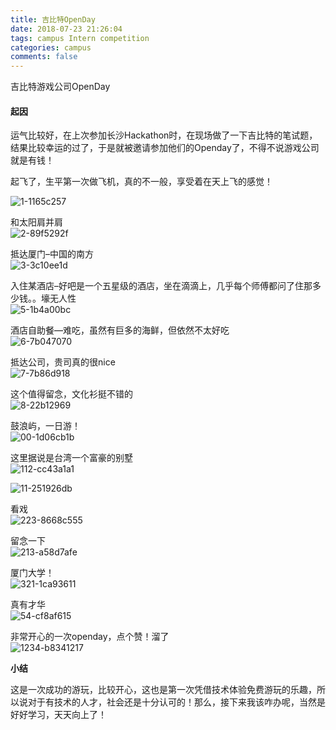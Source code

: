 ```yaml
---
title: 吉比特OpenDay
date: 2018-07-23 21:26:04
tags: campus Intern competition
categories: campus
comments: false 
---
```


 吉比特游戏公司OpenDay

<!--more-->

#### 起因


运气比较好，在上次参加长沙Hackathon时，在现场做了一下吉比特的笔试题，结果比较幸运的过了，于是就被邀请参加他们的Openday了，不得不说游戏公司就是有钱！

起飞了，生平第一次做飞机，真的不一般，享受着在天上飞的感觉！

![1-1165c257](吉比特OpenDay/image/1-1165c257.jpg)



和太阳肩并肩  
![2-89f5292f](吉比特OpenDay/image/2-89f5292f.jpg)


抵达厦门–中国的南方  
![3-3c10ee1d](吉比特OpenDay/image/3-3c10ee1d.jpg)


入住某酒店–好吧是一个五星级的酒店，坐在滴滴上，几乎每个师傅都问了住那多少钱。。壕无人性  
![5-1b4a00bc](吉比特OpenDay/image/5-1b4a00bc.jpg)


酒店自助餐—难吃，虽然有巨多的海鲜，但依然不太好吃  
![6-7b047070](吉比特OpenDay/image/6-7b047070.jpg)


抵达公司，贵司真的很nice  
![7-7b86d918](吉比特OpenDay/image/7-7b86d918.jpg)




这个值得留念，文化衫挺不错的  
![8-22b12969](吉比特OpenDay/image/8-22b12969.jpg)


鼓浪屿，一日游！  
![00-1d06cb1b](吉比特OpenDay/image/00-1d06cb1b.jpg)



这里据说是台湾一个富豪的别墅  
![112-cc43a1a1](吉比特OpenDay/image/112-cc43a1a1.jpg)


![11-251926db](吉比特OpenDay/image/11-251926db.jpg)

看戏  
![223-8668c555](吉比特OpenDay/image/223-8668c555.jpg)


留念一下  
![213-a58d7afe](吉比特OpenDay/image/213-a58d7afe.jpg)


厦门大学！  
![321-1ca93611](吉比特OpenDay/image/321-1ca93611.jpg)


真有才华  
![54-cf8af615](吉比特OpenDay/image/54-cf8af615.jpg)





非常开心的一次openday，点个赞！溜了  
![1234-b8341217](吉比特OpenDay/image/1234-b8341217.jpg)


**小结**

这是一次成功的游玩，比较开心，这也是第一次凭借技术体验免费游玩的乐趣，所以说对于有技术的人才，社会还是十分认可的！那么，接下来我该咋办呢，当然是好好学习，天天向上了！